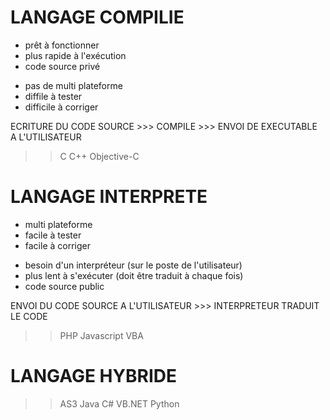 # LANGAGE COMPILIE

+ prêt à fonctionner
+ plus rapide à l'exécution
+ code source privé
- pas de multi plateforme
- diffile à tester
- difficile à corriger

ECRITURE DU CODE SOURCE >>> COMPILE >>> ENVOI DE EXECUTABLE A L'UTILISATEUR 

>> C  C++  Objective-C


# LANGAGE INTERPRETE
+ multi plateforme
+ facile à tester
+ facile à corriger
- besoin d'un interpréteur (sur le poste de l'utilisateur)
- plus lent à s'exécuter (doit être traduit à chaque fois)
- code source public

ENVOI DU CODE SOURCE A L'UTILISATEUR >>> INTERPRETEUR TRADUIT LE CODE

>> PHP   Javascript   VBA

# LANGAGE HYBRIDE
>> AS3  Java    C#  VB.NET  Python
